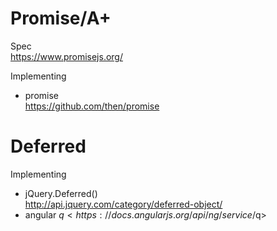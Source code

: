 Promise/A+
==========
Spec  
<https://www.promisejs.org/>

Implementing
- promise  
  <https://github.com/then/promise>


Deferred
========
Implementing
- jQuery.Deferred()  
  <http://api.jquery.com/category/deferred-object/>
- angular $q  
  <https://docs.angularjs.org/api/ng/service/$q>
